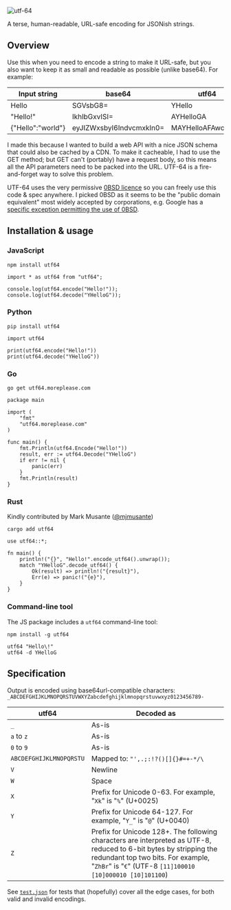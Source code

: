 ![utf-64](https://raw.githubusercontent.com/more-please/more-stuff/main/utf64/utf64.svg)

A terse, human-readable, URL-safe encoding for JSONish strings.

## Overview

Use this when you need to encode a string to make it URL-safe, but you also want to keep it as small and readable as possible (unlike base64). For example:

| Input string      | base64                   | utf64              |
| ----------------- | ------------------------ | ------------------ |
| Hello             | SGVsbG8=                 | YHello             |
| "Hello!"          | IkhlbGxvISI=             | AYHelloGA          |
| {"Hello":"world"} | eyJIZWxsbyI6IndvcmxkIn0= | MAYHelloAFAworldAN |

I made this because I wanted to build a web API with a nice JSON schema that could also be cached by a CDN. To make it cacheable, I had to use the GET method; but GET can't (portably) have a request body, so this means all the API parameters need to be packed into the URL. UTF-64 is a fire-and-forget way to solve this problem.

UTF-64 uses the very permissive [0BSD licence](LICENSE) so you can freely use this code & spec anywhere. I picked 0BSD as it seems to be the "public domain equivalent" most widely accepted by corporations, e.g. Google has a [specific exception permitting the use of 0BSD](https://opensource.google/documentation/reference/patching#forbidden).

## Installation & usage

### JavaScript

```
npm install utf64
```

```
import * as utf64 from "utf64";

console.log(utf64.encode("Hello!"));
console.log(utf64.decode("YHelloG"));
```

### Python

```
pip install utf64
```

```
import utf64

print(utf64.encode("Hello!"))
print(utf64.decode("YHelloG"))
```

### Go

```
go get utf64.moreplease.com
```

```
package main

import (
	"fmt"
	"utf64.moreplease.com"
)

func main() {
	fmt.Println(utf64.Encode("Hello!"))
	result, err := utf64.Decode("YHelloG")
	if err != nil {
		panic(err)
	}
	fmt.Println(result)
}
```

### Rust

Kindly contributed by Mark Musante ([@mjmusante](https://github.com/mjmusante))

```
cargo add utf64
```

```
use utf64::*;

fn main() {
    println!("{}", "Hello!".encode_utf64().unwrap());
    match "YHelloG".decode_utf64() {
        Ok(result) => println!("{result}"),
        Err(e) => panic!("{e}"),
    }
}
```

### Command-line tool

The JS package includes a `utf64` command-line tool:

```
npm install -g utf64
```

```
utf64 "Hello\!"
utf64 -d YHelloG
```

## Specification

Output is encoded using base64url-compatible characters: `_ABCDEFGHIJKLMNOPQRSTUVWXYZabcdefghijklmnopqrstuvwxyz0123456789-`

| utf64                   | Decoded as                                                                                                                                                                                                            |
| ----------------------- | --------------------------------------------------------------------------------------------------------------------------------------------------------------------------------------------------------------------- |
| `_`                     | As-is                                                                                                                                                                                                                 |
| `a` to `z`              | As-is                                                                                                                                                                                                                 |
| `0` to `9`              | As-is                                                                                                                                                                                                                 |
| `ABCDEFGHIJKLMNOPQRSTU` | Mapped to: `"',.;:!?()[]{}#=+-*/\`                                                                                                                                                                                    |
| `V`                     | Newline                                                                                                                                                                                                               |
| `W`                     | Space                                                                                                                                                                                                                 |
| `X`                     | Prefix for Unicode 0-63. For example, "`Xk`" is "`%`" (U+0025)                                                                                                                                                        |
| `Y`                     | Prefix for Unicode 64-127. For example, "`Y_`" is "`@`" (U+0040)                                                                                                                                                      |
| `Z`                     | Prefix for Unicode 128+. The following characters are interpreted as UTF-8, reduced to 6-bit bytes by stripping the redundant top two bits. For example, "`ZhBr`" is "`€`" (UTF-8 `[11]100010 [10]000010 [10]101100`) |

See [`test.json`](test.json) for tests that (hopefully) cover all the edge cases, for both valid and invalid encodings.

